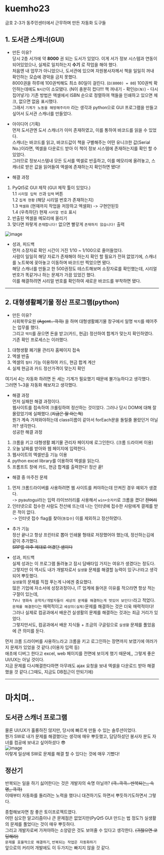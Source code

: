 # kuemho23
금호 2-3가 동주민센터에서 근무하며 만든 자동화 도구들

## 1. 도서관 스캐너(GUI)

- 만든 이유?  
당시 2층 서가에 약 __8000__ 권 되는 도서가 있었다.
이게 서가 정보 시스템과 연동이 되어있었으나, 실제로 일치하는지 __수기__ 로 작업을 해야 했다.  
처음엔 내 업무가 아니었으나, 도서관에 있으며 자원봉사자께서 책을 일일히 꺼내 확인하는 모습에 경악을 금치 못했다.  
8000권을 하루에 100권씩해도 최소  80일이 걸린다. (`Ω(8000) = 80`) 100권씩 확인하는데에도 `N시간`이 소모됐다. (N이 충분히 컸다!!! 책 꺼내기 - 확인(`O(N)`) - 다시 집어넣기)
기존 방법은 엑셀에서 ISBN 순으로 정렬하여 책들을 인쇄하고 있으면 체크, 없으면 없음 표시했다.  
그래서 `기계가 노동을 해방해주리라` 라는 생각과 python으로 GUI 프로그램을 만들고 싶어서 도서관 스캐너를 만들었다.  

- 아이디어 (기획)  
먼저 도서관엔 도서 스캐너가 이미 존재하였고, 이를 통하여 바코드를 읽을 수 있었다.  
스캐너는 바코드를 읽고, 바코드값이 책을 구별해주는 어떤 유니크한 값(Serial No.)이라면, 엑셀을 다운로드 받아 이 책이 정보 시스템에 존재하는지를 확인 할 수 있었다.  
그러므로 정보시스템내 모든 도서를 엑셀로 반출하고, 이를 메모리에 올려놓고, 스캐너로 받은 값을 읽어들여 엑셀에 존재하는지 확인하면 됐다!  

- 해결 과정  
1. PyQt5로 GUI 제작 (GUI 제작 툴이 있었다.)  
  1.1 `시리얼 입력 칸`과 `입력` 버튼  
  1.2 `집계 현황` (해당 시리얼 번호가 존재하는지)  
  1.3 `엑셀화` (현재까지 작업을 저장하고 엑셀화) -> 구현안된듯  
  1.4 (우측하단) 현재 `시리얼 번호` 표시  
2. 반출된 엑셀을 메모리에 올리기  
3. 맞다면 파랗게 `존재합니다!` 없으면 빨갛게 `존재하지 않습니다!` 출력  

![image](https://user-images.githubusercontent.com/42092864/160596872-c1fad8b5-91cf-4f9d-92e7-235de8f58954.png "구동 예시")  


- 성과, 피드백  
먼저 소장자료 확인 시간이 거진 1/10 ~ 1/100으로 줄어들었다.  
사람이 일일히 해당 자료가 존재해야 하는지 확인 할 필요가 전혀 없었기에, 스캐너를 노트북에 꽂아놓고 이동하며 바코드만 찍었으면 됐다.  
해당 스캐너를 만들고 한 500권정도 테스트해보며 소장자료를 확인했는데, 시리얼 번호가 똑같거나 하는 문제가 가끔 있었긴 했다.  
이를 해결하려면 시리얼 번호를 확인하여 새로운 바코드를 부착하면 됐다.  

-----
## 2. 대형생활폐기물 정산 프로그램(python)  
- 만든 이유?  
사회복무요원 ~~(Agent.. 큭큭)~~ 을 하며 대형생활폐기물 창구에서 일명 `딱지`를 떼어주는 업무를 했다.  
그리고 `딱지`를 끊으면 돈을 받고(카드, 현금) 정산하여 합계가 맞는지 확인하였다.  
기존 확인 프로세스는 이러했다.  
1. 대형생활 폐기물 관리자 홈페이지 접속  
2. 엑셀 반출  
3. 엑셀의 `필터` 기능 이용하여 카드, 현금 합계 계산  
4. 실제 현금과 카드 정산가격이 맞는지 확인  
  
여기서 4는 자동화 하려면 돈 세는 기계가 필요했기 때문에 불가능하다고 생각했다.  
그러면 1~3을 자동화 해보자고 생각했다.  

- 해결 과정  
  먼저 실패한 해결 과정이다.  
  웹사이트를 접속하여 크롤링하여 정산하는 것이었다. 그러나 당시 DOM에 대해 잘 몰랐었기에 실패했다.(~~지금은 잘 아는척~~)  
  뭔가 계속 가져와야하는데 class이름이 같아서 forEach문을 돌릴줄 몰랐던거 아닐까? 생각한다.  
성공한 해결 과정  
1. 크롬을 키고 대형생활 폐기물 관리자 페이지에 로그인한다. (크롬 드라이버 이용)  
2. 오늘 날짜를 받아와 웹 페이지에 입력한다.  
3. 웹사이트의 엑셀반출 기능 이용  
4. python excel library를 이용하여 엑셀을 읽는다.  
5. 프롬프트 창에 카드, 현금 합계를 출력한다! 정산 끝!  
  
  
- 해결 중 마주친 문제    
1. 먼저 크롬드라이버를 사용하려면 웹 사이트를 켜야하는데 안켜진 경우 예외가 생겼다.    
 -> pyautogui라는 입력 라이브러리를 사용해서 `win+숫자키`로 크롬을 켰다! ~~잔머리~~  
2. 인터넷으로 접수한 사람도 전산에 뜨는데 나는 인터넷에 접수한 사람에게 결제를 받은 적이 없다.  
 -> 인터넷 접수 flag를 찾아(`동접수`) 이를 제외하고 정산하였다.  

- 추가 기능   
 정산 끝나고 항상 프린터로 뽑아 인쇄물 형태로 저장했어야 했는데, 정산하는김에 같이 추가했다.  
 ~~SRP를 아주 제대로 어겼던 샘이다~~  
 
 - 성과, 피드백  
 실제 성과는 이 프로그램 돌려놓고 잠시 담배타임 가지는 여유가 생겼다는 정도다.  
 그렇지만 이 역시도 내가 개발자로서 `실생활` 문제를 해결할 능력이 있구나!라고 생각되어 뿌듯했다.  
 `실생활`의 문제를 직접 푸는게 나에겐 중요했다.  
 많은 기업에 자소서에 성장과정이나, IT 업계에 들어온 이유를 적으라면 항상 적는 구절이 있는데,  
 `TV나 영화속 공학자/개발자들이 세상의 문제를 해결하는게 멋있어 보인다!`라고 적었다.  
 `문제를 해결한다`는 매력적이고 `세상의(실제)`문제를 해결하는 것은 더욱 매력적이다!   
 그러나 실제로 컴공과에서 배운건 실생활의 문제를 해결하는 것과는 죄금 거리가 있었다.  
 그렇지만서도, 컴공과에서 배운 지식들 + 조금의 구글링으로 `실생활` 문제를 풀었음에 큰 의미를 둔다.  
 
 먼저 크롬 드라이버를 사용하느라고 크롬을 키고 로그인하는 장면까지 보였기에 여러가지 문제가 있었을 것 같다.(이용자 입력 등)  
 애초에 디버그 한다고 excel, web 페이지를 전면에 보이게 했기 때문에,, 그렇게 좋은 UI/UX는 아닐 것이다.  
 지금 문제를 다시해결한다하면 아무래도 ajax 요청을 보내 엑셀을 다운로드 받아 해결 했을 것 같다.(그때도, 지금도 DB접근이 안되기에)  


----
# 마치며..  

## 도서관 스캐너 프로그램  
물론 UI/UX가 훌륭하진 않지만, 당시에 빠르게 만들 수 있는 솔루션이었다.  
뭔가 SW로 내가 문제를 해결했다는 생각에 매우 뿌듯했고, 담당하셨던 봉사자 분도 자녀를 컴공에 보내고 싶어하셨다 😎  
![image](https://user-images.githubusercontent.com/42092864/160597492-4da1da71-cc9f-451d-afb2-890b7d7b3542.png)  
이렇게 일상에 SW로 문제를 해결 할 수 있다는 것에 매우 기뻤다!  

## 정산기    
반복되는 일을 하기 싫어한다는 것은 개발자의 숙명 아닐까? ~~(큭..큭큭.. 반복되는,, 숙명,, 큭큭)~~  
이때부터 자동화를 돌리려는 노력을 했다니 대견하기도 하면서 뿌듯하기도하면서 그렇다.   

종합해보자면 참 좋은 토이프로젝트였다.  
어떤 심오한 알고리즘이나 큰 문제점은 없었지만(PyQt5 GUI 만드는 법 정도?) 실생활의 문제를 풀었다는 것이 매우 뿌듯하다.  
그리고 개발자로써 가져야하는 소양같은 것도 보여줄 수 있다고 생각한다. ~~(귀찮으면 코딩해라)~~  
`문제를 효율적으로 해결하기`, `반복되는 작업은 자동화하기`  
앞으로의 커리어 개발에도 이 두가지는 빠지지 않을 것 같다.  


